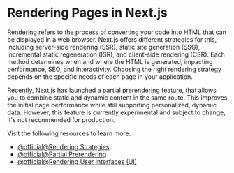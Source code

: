 # Rendering Pages in Next.js

Rendering refers to the process of converting your code into HTML that can be displayed in a web browser. Next.js offers different strategies for this, including server-side rendering (SSR), static site generation (SSG), incremental static regeneration (ISR), and client-side rendering (CSR). Each method determines when and where the HTML is generated, impacting performance, SEO, and interactivity. Choosing the right rendering strategy depends on the specific needs of each page in your application.

Recently, Next.js has launched a partial prerendering feature, that allows you to combine static and dynamic content in the same route. This improves the initial page performance while still supporting personalized, dynamic data. However, this feature is currently experimental and subject to change, it's not recommended for production.

Visit the following resources to learn more:

- [@official@Rendering Strategies](https://nextjs.org/learn/seo/rendering-strategies)
- [@official@Partial Prerendering](https://nextjs.org/docs/app/getting-started/partial-prerendering)
- [@official@Rendering User Interfaces (UI)](https://nextjs.org/learn/react-foundations/rendering-ui)